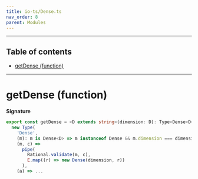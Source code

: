 ```yaml
---
title: io-ts/Dense.ts
nav_order: 8
parent: Modules
---
```


---

<h2 class="text-delta">Table of contents</h2>

- [getDense (function)](#getdense-function)

---

# getDense (function)

**Signature**

```ts
export const getDense = <D extends string>(dimension: D): Type<Dense<D>, [string, string], mixed> =>
  new Type(
    'Dense',
    (m): m is Dense<D> => m instanceof Dense && m.dimension === dimension,
    (m, c) =>
      pipe(
        Rational.validate(m, c),
        E.map((r) => new Dense(dimension, r))
      ),
    (a) => ...
```
